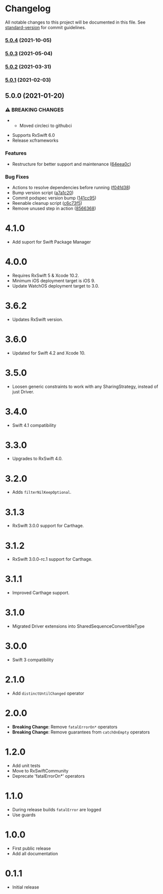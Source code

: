 # Changelog

All notable changes to this project will be documented in this file. See [standard-version](https://github.com/conventional-changelog/standard-version) for commit guidelines.

### [5.0.4](https://github.com/RxSwiftCommunity/RxOptional/branches/compare/v5.0.4%0Dv5.0.3) (2021-10-05)

### [5.0.3](https://github.com/RxSwiftCommunity/RxOptional/branches/compare/v5.0.3%0Dv5.0.2) (2021-05-04)

### [5.0.2](https://github.com/RxSwiftCommunity/RxOptional/branches/compare/v5.0.2%0Dv5.0.1) (2021-03-31)

### [5.0.1](https://github.com/RxSwiftCommunity/RxOptional/branches/compare/v5.0.1%0Dv5.0.0) (2021-02-03)

## 5.0.0 (2021-01-20)


### ⚠ BREAKING CHANGES

* - Moved circleci to githubci
- Supports RxSwift 6.0
- Release xcframeworks

### Features

* Restructure for better support and maintenance ([64eea0c](https://github.com/RxSwiftCommunity/RxOptional/commits/64eea0c51152d1dc89c076a6df133e2b0191f37b))


### Bug Fixes

* Actions to resolve dependencies before running ([f04fd38](https://github.com/RxSwiftCommunity/RxOptional/commits/f04fd38f67c529ab70da0e3802898e833129aaec))
* Bump version script ([a7a1c20](https://github.com/RxSwiftCommunity/RxOptional/commits/a7a1c20ec46104b10c8bd45767dc326b4a0b3405))
* Commit podspec version bump ([141cc95](https://github.com/RxSwiftCommunity/RxOptional/commits/141cc95fcebc5707c81419849b9c88cfb059aa4c))
* Reenable cleanup script ([c6c73f5](https://github.com/RxSwiftCommunity/RxOptional/commits/c6c73f53280c1f20d7a8415482f6de0d42fe2112))
* Remove unused step in action ([8566368](https://github.com/RxSwiftCommunity/RxOptional/commits/8566368791b701ce309249c9167011261a188558))

# 4.1.0

- Add suport for Swift Package Manager

# 4.0.0

- Requires RxSwift 5 & Xcode 10.2.
- Minimum iOS deployment target is iOS 9.
- Update WatchOS deployment target to 3.0.

# 3.6.2

- Updates RxSwift version.

# 3.6.0

- Updated for Swift 4.2 and Xcode 10.

# 3.5.0

- Loosen generic constraints to work with any SharingStrategy, instead of just Driver.

# 3.4.0

- Swift 4.1 compatibility

# 3.3.0

- Upgrades to RxSwift 4.0.

# 3.2.0

- Adds `filterNilKeepOptional`.

# 3.1.3

- RxSwift 3.0.0 support for Carthage.

# 3.1.2

- RxSwift 3.0.0-rc.1 support for Carthage.

# 3.1.1

- Improved Carthage support.

# 3.1.0

- Migrated Driver extensions into SharedSequenceConvertibleType

# 3.0.0

- Swift 3 compatibility

# 2.1.0

- Add `distinctUntilChanged` operator

# 2.0.0

- **Breaking Change**: Remove `fatalErrorOn*` operators
- **Breaking Change**: Remove guarantees from `catchOnEmpty` operators

# 1.2.0

- Add unit tests
- Move to RxSwiftCommunity
- Deprecate 'fatalErrorOn*' operators

# 1.1.0

- During release builds `fatalError` are logged
- Use guards

# 1.0.0

- First public release
- Add all documentation

# 0.1.1

- Initial release
